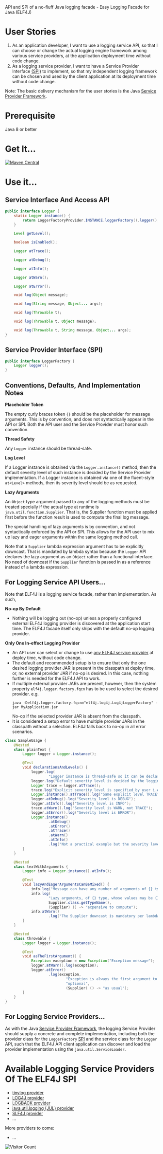API and SPI of a no-fluff Java logging facade - Easy Logging Facade for Java (ELF4J)

# User Stories

1. As an application developer, I want to use a logging service API, so that I can choose or change the actual logging
   engine framework among various service providers, at the application deployment time without code change.
2. As a logging service provider, I want to have a Service Provider
   Interface [(SPI)](https://docs.oracle.com/javase/tutorial/ext/basics/spi.html) to implement, so that my independent
   logging framework can be chosen and used by the client application at its deployment time without code change.

Note: The basic delivery mechanism for the user stories is the
Java [Service Provider Framework](https://docs.oracle.com/javase/8/docs/api/java/util/ServiceLoader.html).

# Prerequisite

Java 8 or better

# Get It...

[![Maven Central](https://img.shields.io/maven-central/v/io.github.elf4j/elf4j.svg?label=Maven%20Central)](https://search.maven.org/search?q=g:%22io.github.elf4j%22%20AND%20a:%22elf4j%22)

# Use it...

## Service Interface And Access API

```java
public interface Logger {
    static Logger instance() {
        return LoggerFactoryProvider.INSTANCE.loggerFactory().logger();
    }

    Level getLevel();

    boolean isEnabled();

    Logger atTrace();

    Logger atDebug();

    Logger atInfo();

    Logger atWarn();

    Logger atError();

    void log(Object message);

    void log(String message, Object... args);

    void log(Throwable t);

    void log(Throwable t, Object message);

    void log(Throwable t, String message, Object... args);
}
```

## Service Provider Interface (SPI)

```java
public interface LoggerFactory {
    Logger logger();
}
```

## Conventions, Defaults, And Implementation Notes

**Placeholder Token**

The empty curly braces token `{}` should be the placeholder for message arguments. This is by convention, and does
not syntactically appear in the API or SPI. Both the API user and the Service Provider must honor such convention.

**Thread Safety**

Any `Logger` instance should be thread-safe.

**Log Level**

If a Logger instance is obtained via the `Logger.instance()` method, then the default severity level of such instance is
decided by the Service Provider implementation. If a Logger instance is obtained via one of the fluent-style `at<Level>`
methods, then its severity level should be as requested.

**Lazy Arguments**

An `Object` type argument passed to any of the logging methods must be treated specially if the actual type at
runtime is `java.util.function.Supplier`. That is, the Supplier function must be applied first before the function
result is used to compute the final log message.

The special handling of lazy arguments is by convention, and not syntactically enforced by the API or SPI. This allows
for the API user to mix up lazy and eager arguments within the same logging method call.

Note that a `Supplier` lambda expression argument has to be explicitly downcast. That is mandated by lambda syntax
because the `Logger` API declares the lazy argument as an `Object` rather than a functional interface. No need of
downcast if the `Supplier` function is passed in as a reference instead of a lambda expression.

## For Logging Service API Users...

Note that ELF4J is a logging service facade, rather than implementation. As such,

**No-op By Default**

- Nothing will be logging out (no-op) unless a properly configured external ELF4J logging provider is discovered at the
  application start time. The ELF4J facade itself only ships with the default no-op logging provider.

**Only One In-effect Logging Provider**

- An API user can select or change to
  use [any ELF4J service provider](https://github.com/elf4j/elf4j#available-logging-service-providers-of-the-elf4j-spi)
  at deploy time, without code change.
- The default and recommended setup is to ensure that only the one desired logging provider JAR is present in the
  classpath at deploy time, or, no external provider JAR if no-op is desired. In this case, nothing further is needed
  for the ELF4J API to work.
- If multiple external provider JARs are present, however, then the system property `elf4j.logger.factory.fqcn` has to
  be used to select the desired provider. e.g.
  ```
  java -Delf4j.logger.factory.fqcn="elf4j.log4j.Log4jLoggerFactory" -jar MyApplication.jar
  ```
  No-op if the selected provider JAR is absent from the classpath.
- It is considered a setup error to have multiple provider JARs in the classpath without a selection. ELF4J falls back
  to no-op in all error scenarios.

```java
class SampleUsage {
    @Nested
    class plainText {
        Logger logger = Logger.instance();

        @Test
        void declarationsAndLevels() {
            logger.log(
                    "Logger instance is thread-safe so it can be declared and used as a local, instance, or static variable");
            logger.log("Default severity level is decided by the logging provider implementation");
            Logger trace = logger.atTrace();
            trace.log("Explicit severity level is specified by user i.e. TRACE");
            Logger.instance().atTrace().log("Same explicit level TRACE");
            logger.atDebug().log("Severity level is DEBUG");
            logger.atInfo().log("Severity level is INFO");
            trace.atWarn().log("Severity level is WARN, not TRACE");
            logger.atError().log("Severity level is ERROR");
            Logger.instance()
                    .atDebug()
                    .atError()
                    .atTrace()
                    .atWarn()
                    .atInfo()
                    .log("Not a practical example but the severity level is INFO");
        }
    }

    @Nested
    class textWithArguments {
        Logger info = Logger.instance().atInfo();

        @Test
        void lazyAndEagerArgumentsCanBeMixed() {
            info.log("Message can have any number of arguments of {} type", Object.class.getTypeName());
            info.log(
                    "Lazy arguments, of {} type, whose values may be {} can be mixed with eager arguments of non-Supplier types",
                    Supplier.class.getTypeName(),
                    (Supplier) () -> "expensive to compute");
            info.atWarn()
                    .log("The Supplier downcast is mandatory per lambda syntax because arguments are declared as generic Object rather than functional interface");
        }
    }

    @Nested
    class throwable {
        Logger logger = Logger.instance();

        @Test
        void asTheFirstArgument() {
            Exception exception = new Exception("Exception message");
            logger.atWarn().log(exception);
            logger.atError()
                    .log(exception,
                            "Exception is always the first argument to a logging method. The {} message and arguments that follow work the same way {}.",
                            "optional",
                            (Supplier) () -> "as usual");
        }
    }
}
```

## For Logging Service Providers...

As with the Java [Service Provider Framework](https://docs.oracle.com/javase/8/docs/api/java/util/ServiceLoader.html),
the logging Service Provider should supply a concrete and complete implementation, including both the provider class for
the `LoggerFactory` [SPI](https://docs.oracle.com/javase/tutorial/ext/basics/spi.html) and the service class for
the `Logger` API, such that the ELF4J API client application can discover and load the provider implementation using
the `java.util.ServiceLoader`.

# Available Logging Service Providers Of The ELF4J SPI

- [tinylog provider](https://github.com/elf4j/elf4j-tinylog)
- [LOG4J provider](https://github.com/elf4j/elf4j-log4j)
- [LOGBACK provider](https://github.com/elf4j/elf4j-logback)
- [java.util.logging (JUL) provider](https://github.com/elf4j/elf4j-jul)
- [SLF4J provider](https://github.com/elf4j/elf4j-slf4j)
- ...

More providers to come:

- ...

![Visitor Count](https://profile-counter.glitch.me/elf4j/count.svg)
